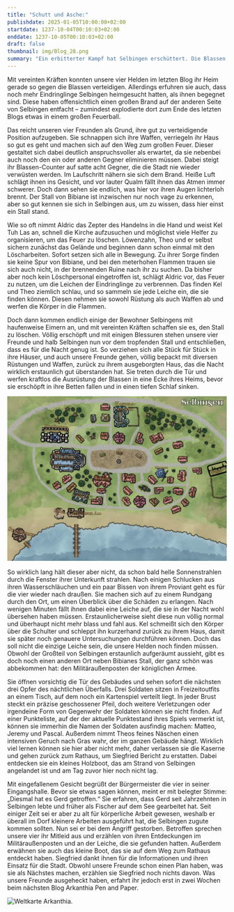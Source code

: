 ```yaml
---
title: "Schutt und Asche:"
publishdate: 2025-01-05T10:00:00+02:00
startdate: 1237-10-04T00:10:03+02:00
enddate: 1237-10-05T00:10:03+02:00
draft: false
thumbnail: img/Blog_28.png
summary: "Ein erbitterter Kampf hat Selbingen erschüttert. Die Blassen, unheimliche Plünderer aus den Schatten, hatten zugeschlagen und den Ort in Angst und Schrecken versetzt. Doch unsere Helden kämpften mit Mut und all ihrer Kraft um Selbingen zu schützen. Ihr Einsatz rettete den Ort vor dem Untergang – doch der Sieg hatte seinen Preis. Wen Selbingen zu betrauern hat und welche Verluste die Gemeinschaft erschüttern, erfahrt ihr hier:"
---
```


Mit vereinten Kräften konnten unsere vier Helden im letzten Blog ihr Heim gerade so gegen die Blassen verteidigen. Allerdings erfuhren sie auch, dass noch mehr Eindringlinge Selbingen heimgesucht hatten, als ihnen begegnet sind. Diese haben offensichtlich einen großen Brand auf der anderen Seite von Selbingen entfacht – zumindest explodierte dort zum Ende des letzten Blogs etwas in einem großen Feuerball.

Das reicht unseren vier Freunden als Grund, ihre gut zu verteidigende Position aufzugeben. Sie schnappen sich ihre Waffen, verriegeln ihr Haus so gut es geht und machen sich auf den Weg zum großen Feuer. Dieser gestaltet sich dabei deutlich anspruchsvoller als erwartet, da sie nebenbei auch noch den ein oder anderen Gegner eliminieren müssen. Dabei steigt ihr Blassen-Counter auf satte acht Gegner, die die Stadt nie wieder verwüsten werden. Im Laufschritt nähern sie sich dem Brand. Heiße Luft schlägt ihnen ins Gesicht, und vor lauter Qualm fällt ihnen das Atmen immer schwerer. Doch dann sehen sie endlich, was hier vor ihren Augen lichterloh brennt. Der Stall von Bibiane ist inzwischen nur noch vage zu erkennen, aber so gut kennen sie sich in Selbingen aus, um zu wissen, dass hier einst ein Stall stand.

Wie so oft nimmt Aldric das Zepter des Handelns in die Hand und weist Kel Tuh Las an, schnell die Kirche aufzusuchen und möglichst viele Helfer zu organisieren, um das Feuer zu löschen. Löwenzahn, Theo und er selbst sichern zunächst das Gelände und beginnen dann schon einmal mit den Löscharbeiten. Sofort setzen sich alle in Bewegung. Zu ihrer Sorge finden sie keine Spur von Bibiane, und bei den meterhohen Flammen trauen sie sich auch nicht, in der brennenden Ruine nach ihr zu suchen. Da bisher aber noch kein Löschpersonal eingetroffen ist, schlägt Aldric vor, das Feuer zu nutzen, um die Leichen der Eindringlinge zu verbrennen. Das finden Kel und Theo ziemlich schlau, und so sammeln sie jede Leiche ein, die sie finden können. Diesen nehmen sie sowohl Rüstung als auch Waffen ab und werfen die Körper in die Flammen.

Doch dann kommen endlich einige der Bewohner Selbingens mit haufenweise Eimern an, und mit vereinten Kräften schaffen sie es, den Stall zu löschen. Völlig erschöpft und mit einigen Blessuren stehen unsere vier Freunde und halb Selbingen nun vor dem tropfenden Stall und entschließen, dass es für die Nacht genug ist. So verziehen sich alle Stück für Stück in ihre Häuser, und auch unsere Freunde gehen, völlig bepackt mit diversen Rüstungen und Waffen, zurück zu ihrem ausgeborgten Haus, das die Nacht wirklich erstaunlich gut überstanden hat. Sie treten durch die Tür und werfen kraftlos die Ausrüstung der Blassen in eine Ecke ihres Heims, bevor sie erschöpft in ihre Betten fallen und in einen tiefen Schlaf sinken.

<div class="img-max center">
  <img class="img-fluid" title="Karte Selbingen" alt="Karte Selbingen." src="./img/selbingen.jpg" />
</div>

So wirklich lang hält dieser aber nicht, da schon bald helle Sonnenstrahlen durch die Fenster ihrer Unterkunft strahlen. Nach einigen Schlucken aus ihren Wasserschläuchen und ein paar Bissen von ihrem Proviant geht es für die vier wieder nach draußen. Sie machen sich auf zu einem Rundgang durch den Ort, um einen Überblick über die Schäden zu erlangen. Nach wenigen Minuten fällt ihnen dabei eine Leiche auf, die sie in der Nacht wohl übersehen haben müssen. Erstaunlicherweise sieht diese nun völlig normal und überhaupt nicht mehr blass und fahl aus. Kel schmeißt sich den Körper über die Schulter und schleppt ihn kurzerhand zurück zu ihrem Haus, damit sie später noch genauere Untersuchungen durchführen können. Doch das soll nicht die einzige Leiche sein, die unsere Helden noch finden müssen. Obwohl der Großteil von Selbingen erstaunlich aufgeräumt aussieht, gibt es doch noch einen anderen Ort neben Bibianes Stall, der ganz schön was abbekommen hat: den Militäraußenposten der königlichen Armee.

Sie öffnen vorsichtig die Tür des Gebäudes und sehen sofort die nächsten drei Opfer des nächtlichen Überfalls. Drei Soldaten sitzen in Freizeitoutfits an einem Tisch, auf dem noch ein Kartenspiel verteilt liegt. In jeder Brust steckt ein präzise geschossener Pfeil, doch weitere Verletzungen oder irgendeine Form von Gegenwehr der Soldaten können sie nicht finden. Auf einer Punkteliste, auf der der aktuelle Punktestand ihres Spiels vermerkt ist, können sie immerhin die Namen der Soldaten ausfindig machen: Matteo, Jeremy und Pascal. Außerdem nimmt Theos feines Näschen einen intensiven Geruch nach Gras wahr, der im ganzen Gebäude hängt. Wirklich viel lernen können sie hier aber nicht mehr, daher verlassen sie die Kaserne und gehen zurück zum Rathaus, um Siegfried Bericht zu erstatten. Dabei entdecken sie ein kleines Holzboot, das am Strand von Selbingen angelandet ist und am Tag zuvor hier noch nicht lag.

Mit eingefallenem Gesicht begrüßt der Bürgermeister die vier in seiner Eingangshalle. Bevor sie etwas sagen können, meint er mit belegter Stimme: „Diesmal hat es Gerd getroffen.“ Sie erfahren, dass Gerd seit Jahrzehnten in Selbingen lebte und früher als Fischer auf dem See gearbeitet hat. Seit einiger Zeit sei er aber zu alt für körperliche Arbeit gewesen, weshalb er überall im Dorf kleinere Arbeiten ausgeführt hat, die Selbingen zugute kommen sollten. Nun sei er bei dem Angriff gestorben. Betroffen sprechen unsere vier ihr Mitleid aus und erzählen von ihren Entdeckungen im Militäraußenposten und an der Leiche, die sie gefunden hatten. Außerdem erwähnen sie auch das kleine Boot, das sie auf dem Weg zum Rathaus entdeckt haben. Siegfried dankt ihnen für die Informationen und ihren Einsatz für die Stadt. Obwohl unsere Freunde schon einen Plan haben, was sie als Nächstes machen, erzählen sie Siegfried noch nichts davon. Was unsere Freunde ausgeheckt haben, erfahrt ihr jedoch erst in zwei Wochen beim nächsten Blog Arkanthia Pen and Paper.

<div class="img-max center">
  <img class="img-fluid" title="Weltkarte Arkanthia" alt="Weltkarte Arkanthia." src="./img/Arkanthia_Full_Map_Wanderer_Selbingen.jpg" />
</div>
